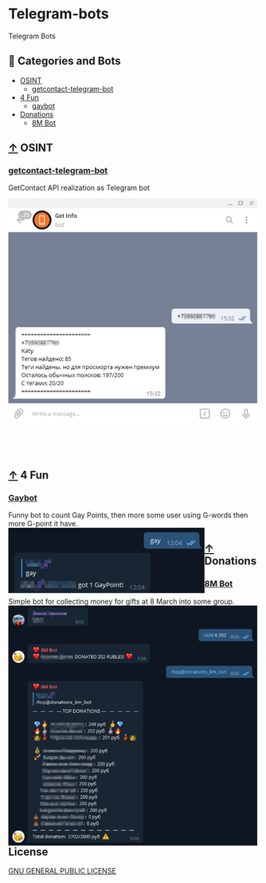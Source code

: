 # Telegram-bots
 Telegram Bots

## 📖 Categories and Bots

  - [OSINT](#-OSINT)
    - [getcontact-telegram-bot](#-getcontact-telegram-bot)
  - [4 Fun](#-4-fun)
    - [gaybot](#-gaybot)
  - [Donations](#-donations)
    - [8M Bot](#-8mbot)

## [↑](#-categories-and-bots) OSINT
### [getcontact-telegram-bot](https://github.com/v1a0/getcontact-telegram-bot)
GetContact API realization as Telegram bot
<img src="./.pic/getcontact.png" alt="example-screenshot" style="width:500px; position: relative; float: left; margin-right: 40px; margin-bottom: 90px; margin-top: 13px;"/>

## [↑](#-categories-and-bots) 4 Fun
### [Gaybot](https://github.com/v1a0/gaybot-telegram-bot)
Funny bot to count Gay Points, then more some user using G-words then more G-point it have.
<img src="./.pic/gay.png" alt="example-screenshot" style="float: left;" />

## [↑](#-categories-and-bots) Donations
### [8M Bot](https://github.com/v1a0/8m-telegram-bot)
Simple bot for collecting money for gifts at 8 March into some group.
<img src="./.pic/8m.png" alt="example-screenshot" style="width:500px; float: left;" />



## License
[GNU GENERAL PUBLIC LICENSE](./LICENSE)
